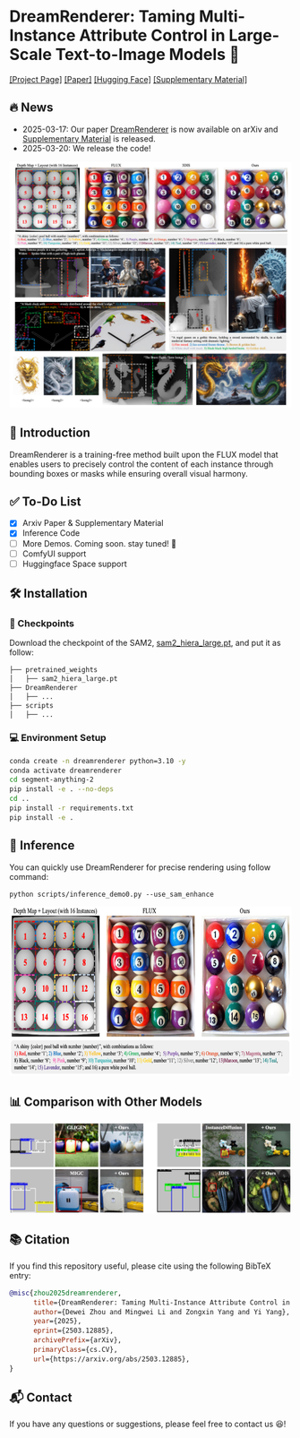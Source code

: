 # DreamRenderer: Taming Multi-Instance Attribute Control in Large-Scale Text-to-Image Models 🎨

[[Project Page]](https://limuloo.github.io/DreamRenderer/) [[Paper]](https://arxiv.org/abs/2503.12885) [[Hugging Face]](https://huggingface.co/papers/2503.12885) [[Supplementary Material]](https://drive.google.com/file/d/1MNaKZmIyBXT7Ia_6DJ56vJ2TeB5o8m6c/view?usp=sharing)

## 🔥 News

- 2025-03-17: Our paper [DreamRenderer](https://arxiv.org/abs/2503.12885) is now available on arXiv and [Supplementary Material](https://drive.google.com/file/d/1MNaKZmIyBXT7Ia_6DJ56vJ2TeB5o8m6c/view?usp=sharing) is released.
- 2025-03-20: We release the code!

![Multi-Instance Attribute Control](static/images/teaser.png)

## 📝 Introduction

DreamRenderer is a training-free method built upon the FLUX model that enables users to precisely control the content of each instance through bounding boxes or masks while ensuring overall visual harmony. 

## ✅ To-Do List

- [x] Arxiv Paper & Supplementary Material
- [x] Inference Code 
- [ ] More Demos. Coming soon. stay tuned! 🚀
- [ ] ComfyUI support
- [ ] Huggingface Space support

## 🛠️ Installation

### 🚀 Checkpoints

Download the checkpoint of the SAM2, [sam2_hiera_large.pt](https://drive.google.com/file/d/1QjdY64w7pKm8smh0bV7K9-joeZiow8e0/view?usp=sharing), and put it as follow:

```
├── pretrained_weights
│   ├── sam2_hiera_large.pt
├── DreamRenderer
│   ├── ...
├── scripts
│   ├── ...
```


### 💻 Environment Setup

```bash
conda create -n dreamrenderer python=3.10 -y
conda activate dreamrenderer
cd segment-anything-2
pip install -e . --no-deps
cd ..
pip install -r requirements.txt
pip install -e .
```

## 🎨 Inference

You can quickly use DreamRenderer for precise rendering using follow command:
```
python scripts/inference_demo0.py --use_sam_enhance
```
<p align="center">
  <img src="figures/demo0.png" alt="example" width="701" height="303"/>
</p>


## 📊 Comparison with Other Models

<p align="center">
  <img src="static/images/rerendering.png" alt="comparison"/>
</p>

## 📚 Citation

If you find this repository useful, please cite using the following BibTeX entry:

```bibtex
@misc{zhou2025dreamrenderer,
      title={DreamRenderer: Taming Multi-Instance Attribute Control in Large-Scale Text-to-Image Models},
      author={Dewei Zhou and Mingwei Li and Zongxin Yang and Yi Yang},
      year={2025},
      eprint={2503.12885},
      archivePrefix={arXiv},
      primaryClass={cs.CV},
      url={https://arxiv.org/abs/2503.12885},
}
```

## 📬 Contact

If you have any questions or suggestions, please feel free to contact us 😆!
